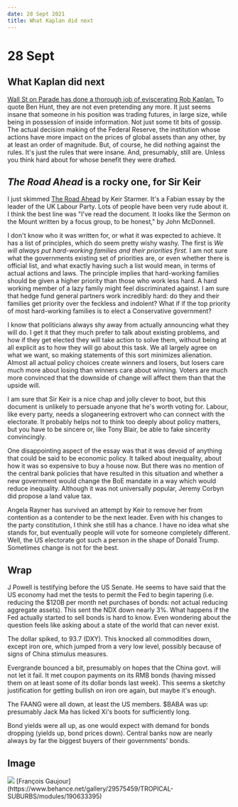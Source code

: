 ```yaml
---
date: 28 Sept 2021
title: What Kaplan did next
---
```


# 28 Sept 

## What Kaplan did next

[Wall St on Parade has done a thorough job of eviscerating Rob Kaplan.]([https://wallstreetonparade.com/2021/09/robert-kaplan-was-trading-like-a-hedge-fund-kingpin-for-five-years-while-president-of-the-boston-fed-a-dozen-legal-safeguards-failed-to-stop-him/](https://wallstreetonparade.com/2021/09/robert-kaplan-was-trading-like-a-hedge-fund-kingpin-for-five-years-while-president-of-the-boston-fed-a-dozen-legal-safeguards-failed-to-stop-him/)) To quote Ben Hunt, they are not even pretending any more. It just seems insane that someone in his position was trading futures, in large size, while being in possession of inside information. Not just some tit bits of gossip. The actual decision making of the Federal Reserve, the institution whose actions have more impact on the prices of global assets than any other, by at least an order of magnitude. But, of course, he did nothing against the rules. It's just the rules that were insane. And, presumably, still are. Unless you think hard about for whose benefit they were drafted.

## _The Road Ahead_ is a rocky one, for Sir Keir

I just skimmed [The Road Ahead](https://fabians.org.uk/wp-content/uploads/2021/09/The-Road-Ahead-KEIR-STARMER_web.pdf) by Keir Starmer.
It's a Fabian essay by the leader of the UK Labour Party.
Lots of people have been very rude about it.
I think the best line was "I've read the document. It looks like the Sermon on the Mount written by a focus group, to be honest," by John McDonnell.

I don't know who it was written for, or what it was expected to achieve.
It has a list of principles, which do seem pretty wishy washy. The first is _We will always put hard-working families and their priorities first._ 
I am not sure what the governments existing set of priorities are, or even whether there is official list, and what exactly having such a list would mean, in terms of actual actions and laws. 
The principle implies that hard-working families should be given a higher priority than those who work less hard. A hard working member of a lazy family might feel discriminated against. I am sure that hedge fund general partners work incredibly hard: do they and their families get priority over the feckless and indolent?
What if if the top priority of most hard-working families is to elect a Conservative government? 

I know that politicians always shy away from actually announcing what they will do. I get it that they much prefer to talk about existing problems, and how if they get elected they will take action to solve them, without being at all explicit as to how they will go about this task. 
We all largely agree on what we want, so making statements of this sort minimizes alienation. Almost all actual policy choices create winners and losers, but losers care much more about losing than winners care about winning.
Voters are much more convinced that the downside of change will affect them than that the upside will.

I am sure that Sir Keir is a nice chap and jolly clever to boot, but this document is unlikely to persuade anyone that he's worth voting for.
Labour, like every party, needs a sloganeering extrovert who can connect with the electorate. It probably helps not to think too deeply about policy matters, but you have to be sincere or, like Tony Blair, be able to fake sincerity convincingly.

One disappointing aspect of the essay was that it was devoid of anything that could be said to be economic policy. It talked about inequality, about how it was so expensive to buy a house now. But there was no mention of the central bank policies that have resulted in this situation and whether a new government would change the BoE mandate in a way which would reduce inequality. Although it was not universally popular, Jeremy Corbyn did propose a land value tax.

Angela Rayner has survived an attempt by Keir to remove her from contention as a contender to be the next leader. Even with his changes to the party constitution, I think she still has a chance. I have no idea what she stands for, but eventually people will vote for someone completely different. Well, the US electorate got such a person in the shape of Donald Trump. Sometimes change is not for the best.

## Wrap

J Powell is testifying before the US Senate. He seems to have said that the US economy had met the tests to permit the Fed to begin tapering (i.e. reducing the $120B per month net purchases of bonds: not actual reducing aggregate assets). 
This sent the NDX down nearly 3%. 
What happens if the Fed actually started to sell bonds is hard to know. 
Even wondering about the question feels like asking about a state of the world that can never exist.

The dollar spiked, to 93.7 (DXY). This knocked all commodities down, except iron ore, which jumped from a very low level, possibly because of signs of China stimulus measures. 

Evergrande bounced a bit, presumably on hopes that the China govt. will not let it fail. It met coupon payments on its RMB bonds (having missed them on at least some of its dollar bonds last week). This seems a sketchy justification for getting bullish on iron ore again, but maybe it's enough.

The FAANG were all down, at least the US members. $BABA was up: presumably Jack Ma has licked Xi's boots for sufficiently long.

Bond yields were all up, as one would expect with demand for bonds dropping (yields up, bond prices down). Central banks now are nearly always by far the biggest buyers of their governments' bonds.

## Image

<img src="https://mir-s3-cdn-cf.behance.net/project_modules/max_1200/17a9e029575459.55f986301330a.jpg">
[François Gaujour](https://www.behance.net/gallery/29575459/TROPICAL-SUBURBS/modules/190633395)

